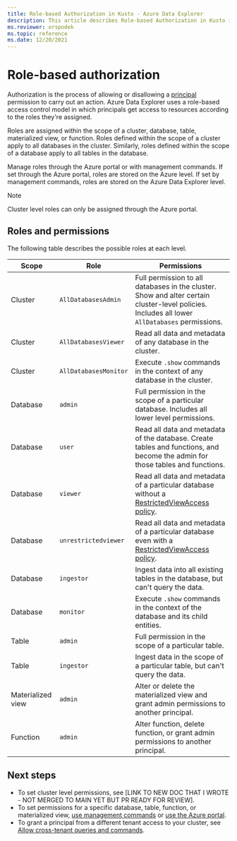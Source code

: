 ```yaml
---
title: Role-based Authorization in Kusto - Azure Data Explorer
description: This article describes Role-based Authorization in Kusto in Azure Data Explorer.
ms.reviewer: orspodek
ms.topic: reference
ms.date: 12/20/2021
---
```

# Role-based authorization

Authorization is the process of allowing or disallowing a [principal](principals-and-identity-providers.md) permission to carry out an action. Azure Data Explorer uses a role-based access control model in which principals get access to resources according to the roles they're assigned.

Roles are assigned within the scope of a cluster, database, table, materialized view, or function. Roles defined within the scope of a cluster apply to all databases in the cluster. Similarly, roles defined within the scope of a database apply to all tables in the database.

Manage roles through the Azure portal or with management commands. If set through the Azure portal, roles are stored on the Azure level. If set by management commands, roles are stored on the Azure Data Explorer level.

> [!NOTE]
> Cluster level roles can only be assigned through the Azure portal.

## Roles and permissions

The following table describes the possible roles at each level.

|Scope|Role|Permissions|
|---|---|---|
|Cluster|`AllDatabasesAdmin` |Full permission to all databases in the cluster. Show and alter certain cluster-level policies. Includes all lower `AllDatabases` permissions. |
|Cluster|`AllDatabasesViewer` |Read all data and metadata of any database in the cluster. |
|Cluster|`AllDatabasesMonitor` |Execute `.show` commands in the context of any database in the cluster.|
|Database|`admin`|Full permission in the scope of a particular database. Includes all lower level permissions.  |
|Database|`user`|Read all data and metadata of the database. Create tables and functions, and become the admin for those tables and functions.|
|Database|`viewer` |Read all data and metadata of a particular database without a [RestrictedViewAccess policy](../show-table-restricted-view-access-policy-command.md). |
|Database|`unrestrictedviewer` |Read all data and metadata of a particular database even with a [RestrictedViewAccess policy](../show-table-restricted-view-access-policy-command.md). |
|Database|`ingestor` |Ingest data into all existing tables in the database, but can't query the data. |
|Database|`monitor` |Execute `.show` commands in the context of the database and its child entities.  |
|Table| `admin` |Full permission in the scope of a particular table. |
|Table|`ingestor` |Ingest data in the scope of a particular table, but can't query the data. |
|Materialized view|`admin` |Alter or delete the materialized view and grant admin permissions to another principal. |
|Function|`admin` |Alter function, delete function, or grant admin permissions to another principal. |

## Next steps

* To set cluster level permissions, see [LINK TO NEW DOC THAT I WROTE - NOT MERGED TO MAIN YET BUT PR READY FOR REVIEW].
* To set permissions for a specific database, table, function, or materialized view, [use management commands](../security-roles.md#commands-overview) or [use the Azure portal](../../../manage-database-permissions.md).
* To grant a principal from a different tenant access to your cluster, see [Allow cross-tenant queries and commands](../../../cross-tenant-query-and-commands.md).
